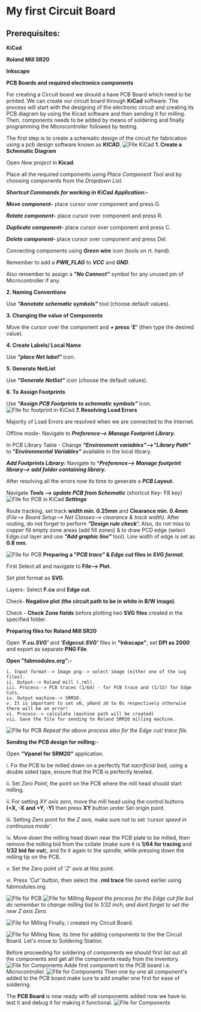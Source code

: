 # My first Circuit Board
## Prerequisites:

**KiCad**

**Roland Mill SR20**

**Inkscape**

**PCB Boards and required electronics components** 

For creating a Circuit board we should a have PCB Board which need to be printed. We can create our circuit board through **KiCad** software. The process will start with the designing of the electronic circuit and creating its PCB diagram by using the Kicad software and then sending it for milling. Then, components needs to be added by means of soldering and finally programming the Microcontroller followed by testing.

The first step is to create a schematic design of the circuit for fabrication using a pcb design software known as **KICAD**,
![FIle KiCad](img/schema.jpg)
**1. Create a Schematic Diagram**

Open *New project* in **Kicad**.

Place all the required components using *Place Component Tool* and by choosing components from the *Dropdown List.*

***Shortcut Commands for working in KiCad Application:-***

***Move component-***  place cursor over component and press G.

***Rotate component-*** place cursor over component and press R.

***Duplicate component-*** place cursor over component and press C.

***Delete component-*** place cursor over component and press Del.

Connecting components using ***Green wire*** icon (tools on rt. hand).

Remember to add a ***PWR_FLAG*** to ***VCC*** and ***GND***.

Also remember to assign a ***"No Connect"*** symbol for any unused pin of Microcontroller if any.

**2. Naming Conventions**

Use ***"Annotate schematic symbols"*** tool (choose default values).

**3. Changing the value of Components**

Move the cursor over the component and  ***+ press 'E'*** (then type the desired value).

**4. Create Labels/ Local Name**

Use ***"place Net label"*** icon.

**5. Generate NetList**

Use ***"Generate Netlist"*** icon (choose the  default values).

**6. To Assign Footprints**

Use ***"Assign PCB Footprints to schematic symbols"*** icon. 
![FIle for footprint in KiCad](img/footprint.jpg)
**7. Resolving Load Errors**

Majority of Load Errors are resolved when we are connected to the Internet.

Offline mode- Navigate to ***Preference--> Manage Footprint Library.***

In PCB Library Table - Change ***"Environment variables"-->"Library Path"*** to ***"Environmental Variables"*** available in the local library.

***Add Footprints Library:*** Navigate to ****Preference--> Manage footprint library--> add folder containing library.***

After resolving all the errors now its time to generate a ***PCB Layout.***

Navigate ***Tools --> update PCB from Schematic*** (shortcut Key- F8 key) 
![FIle for PCB in KiCad](img/pcbsam.jpg)
***Settings***

Route tracking, set track **width min. 0.25mm** and **Clearance min. 0.4mm** *(File--> Board Setup--> Net Classes--> clearance & track width).* After routing, do not forget to perform ***"Design rule check'.*** Also, do not miss to copper fill empty zone areas (add fill zones) & to draw PCD edge (select Edge.cut layer and use ***"Add graphic line"*** tool). Line width of edge is set as **0.8 mm**.

![FIle for PCB](img/pcbsam.png)
**Preparing a *"PCB trace"* & *Edge cut* files in *SVG format***.

First Select all and navigate to **File--> Plot**.

Set plot format as **SVG**.

Layers- Select **F.cu** and **Edge cut**.

Check- **Negative plot (the circuit path to be in white in B/W image)**.

Check - **Check Zone fields** before plotting two **SVG files** created in the specified folder.

**Preparing files for Roland Mill SR20**

Open ***'F.cu.SVG'*** and ***'Edgecut.SVG'*** files in **"Inkscape"**, set **DPI as 2000** and export as separate **PNG File**.

**Open "fabmodules.org":-**

    i. Input format--> Image png--> select image (either one of the svg files).
    ii. Output--> Roland mill (.rml).
    iii. Process--> PCB traces (1/64) - for PCB trace and (1/32) for Edge Cuts.
    iv. Output machine--> SRM20.
    v. It is important to set x0, y0and z0 to 0s respectively otherwise there will be an error! 
    vi. Process--> calculate (machine path will be created)
    vii. Save the file for sending to Roland SRM20 milling machine.
  ![FIle for PCB](img/milling.jpg)
  *Repeat the above process also for the Edge cut/ trace file*.

**Sending the PCB design for milling:-**

Open **"Vpanel for SRM20"** application.

i. Fix the PCB to be milled down on a perfectly flat *sacrificial bed*, using a double sided tape, ensure that the PCB is perfectly leveled.

ii. Set *Zero Point*, the point on the PCB where the mill head should start milling.

ii. For setting *XY axis zero*, move the mill head using the control buttons **(+X, -X and +Y, -Y)** then press **XY** button under Set origin point.

iii. Setting Zero point for the *Z axis*, make sure not to set *'cursor speed in continuous mode'*.

iv. Move down the milling head down near the PCB plate to be milled, then remove the milling bid from the collate (make sure it is **1/64 for tracing** and **1/32 bid for cut**), and fix it again to the spindle, while pressing down the milling tip on the PCB.

v. Set the Zero point of '*Z' axis* at this point.

vi. Press *'Cut'* button, then select the **.rml trace** file saved earlier using fabmodules.org.

![FIle for PCB](img/circuit.png)
![FIle for Milling](img/milling1.jpg)
*Repeat the process for the Edge cut file but do remember to change milling bid to 1/32 inch, and dont forget to set the new Z axis Zero.*

![FIle for Milling](img/milling2.jpg)
Finally, i created my Circuit Board.

![FIle for Milling](img/mycircuit.jpg)
Now, its time for adding components to the the Circuit Board. Let's move to Soldering Station.

Before proceeding for soldering of components we should first list out all the components and get all the components ready from the inventory.
![FIle for Components](img/compnt.jpg)
Adde first component to the PCB board i.e. Microcontroller.
![FIle for Components](img/firstcmpnt.jpg)
Then one by one all component's added to the PCB board make sure to add smaller one first for ease of soldering.

The **PCB Board** is now ready with all components added now we have to test it and debug it for making it functional.
![FIle for Components](img/mycomppcb.jpg)